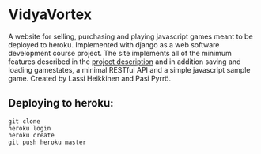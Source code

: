 ﻿# VidyaVortex

A website for selling, purchasing and playing javascript games meant to be deployed to heroku. Implemented with django as a web software development course project. The site implements all of the minimum features described in the [project description][wsd] and in addition saving and loading gamestates, a minimal RESTful API and a simple javascript sample game. Created by Lassi Heikkinen and Pasi Pyrrö.

## Deploying to heroku:
```
git clone
heroku login
heroku create
git push heroku master
```
   [wsd]: <https://docs.google.com/document/d/1SH_UOPFHu4_rxHER76oXGGMiqCSVuqbr03HQiChAYTw/pub>